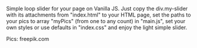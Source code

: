 Simple loop slider for your page on Vanilla JS. Just copy the div.my-slider with its attachments from "index.html" to your HTML page, set the paths to your pics to array "myPics" (from one to any count) in "main.js", set your own styles or use defaults in "index.css" and enjoy the light simple slider.

Pics: freepik.com
